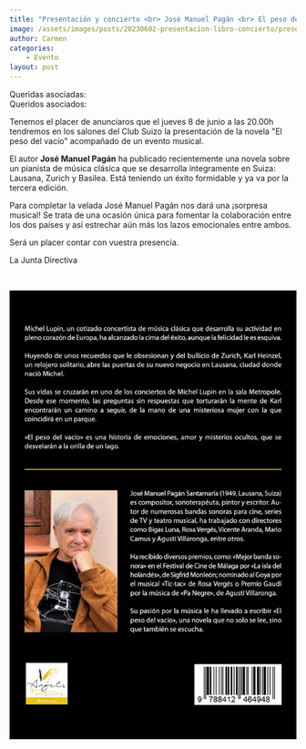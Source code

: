 ```yaml
---
title: "Presentación y concierto <br> José Manuel Pagán <br> El peso del vacío"
image: /assets/images/posts/20230602-presentacion-libro-concierto/presentacion-helvetia.jpg
author: Carmen
categories:
    - Evento
layout: post
---
```

    
Queridas asociadas:  
Queridos asociados:  
    
Tenemos el placer de anunciaros que el jueves 8 de junio a las 20.00h tendremos en los salones del Club Suizo la presentación de la novela "El peso del vacío" acompañado de un evento musical.  
  
El autor **José Manuel Pagán** ha publicado recientemente una novela sobre un pianista de música clásica que se desarrolla íntegramente en Suiza: Lausana, Zurich y Basilea. Está teniendo un éxito formidable y ya va por la tercera edición.  
  
Para completar la velada José Manuel Pagán nos dará una ¡sorpresa musical!
Se trata de una ocasión única para fomentar la colaboración entre los dos países y así estrechar aún más los lazos emocionales entre ambos.  
  
Será un placer contar con vuestra presencia.  
   
    
La Junta Directiva   
    
  
<br>  
  
![1](/assets/images/posts/20230602-presentacion-libro-concierto/novela-contra-el-peso.jpg)  
  

   
   
